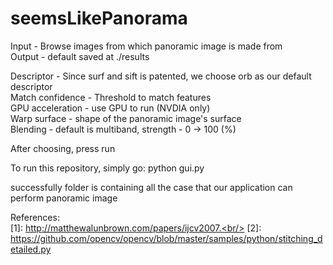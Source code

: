 # seemsLikePanorama
Input - Browse images from which panoramic image is made from<br/>
Output - default saved at ./results<br/>

Descriptor - Since surf and sift is patented, we choose orb as our default descriptor<br/>
Match confidence - Threshold to match features<br/>
GPU acceleration - use GPU to run (NVDIA only)<br/>
Warp surface - shape of the panoramic image's surface<br/>
Blending - default is multiband, strength - 0 -> 100 (%)<br/>

After choosing, press run

To run this repository, simply go: python gui.py<br/>

successfully folder is containing all the case that our application can perform panoramic image<br/>

References:<br/>
[1]: http://matthewalunbrown.com/papers/ijcv2007.<br/>
[2]: https://github.com/opencv/opencv/blob/master/samples/python/stitching_detailed.py
